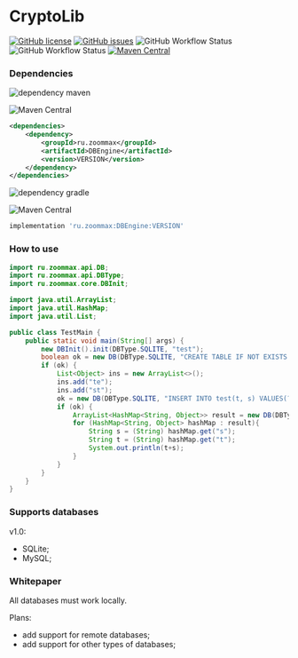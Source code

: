 # CryptoLib
[![GitHub license](https://img.shields.io/github/license/ZooMMaX/DBEngine?style=plastic)](https://github.com/ZooMMaX/DBEngine/blob/release/LICENSE)
[![GitHub issues](https://img.shields.io/github/issues/ZooMMaX/DBEngine?style=plastic)](https://github.com/ZooMMaX/DBEngine/issues)
![GitHub Workflow Status](https://img.shields.io/github/workflow/status/ZooMMaX/DBEngine/Build?style=plastic)
![GitHub Workflow Status](https://img.shields.io/github/workflow/status/ZooMMaX/DBEngine/Maven%20Central%20deploy?style=plastic)
[![Maven Central](https://img.shields.io/maven-central/v/ru.zoommax/DBEngine.svg?label=Maven%20Central&style=plastic)](https://search.maven.org/search?q=g:%22ru.zoommax%22%20AND%20a:%22DBEngine%22)


### Dependencies
![dependency maven](https://img.shields.io/badge/DEPENDENCY-Maven-C71A36?style=plastic&logo=apachemaven)

![Maven Central](https://img.shields.io/maven-central/v/ru.zoommax/DBEngine?color=blue&label=version&style=plastic)
```xml
<dependencies>
    <dependency>
        <groupId>ru.zoommax</groupId>
        <artifactId>DBEngine</artifactId>
        <version>VERSION</version>
    </dependency>
</dependencies>
```

![dependency gradle](https://img.shields.io/badge/DEPENDENCY-Gradle-02303A?style=plastic&logo=gradle)

![Maven Central](https://img.shields.io/maven-central/v/ru.zoommax/DBEngine?color=blue&label=version&style=plastic)
```groovy
implementation 'ru.zoommax:DBEngine:VERSION'
```

### How to use

```java
import ru.zoommax.api.DB;
import ru.zoommax.api.DBType;
import ru.zoommax.core.DBInit;

import java.util.ArrayList;
import java.util.HashMap;
import java.util.List;

public class TestMain {
    public static void main(String[] args) {
        new DBInit().init(DBType.SQLITE, "test");
        boolean ok = new DB(DBType.SQLITE, "CREATE TABLE IF NOT EXISTS test(t TEXT, s TEXT);", null).execSQL();
        if (ok) {
            List<Object> ins = new ArrayList<>();
            ins.add("te");
            ins.add("st");
            ok = new DB(DBType.SQLITE, "INSERT INTO test(t, s) VALUES(?, ?);", ins).execSQL();
            if (ok) {
                ArrayList<HashMap<String, Object>> result = new DB(DBType.SQLITE, "SELECT * FROM test;", null).getMultiResultSet();
                for (HashMap<String, Object> hashMap : result){
                    String s = (String) hashMap.get("s");
                    String t = (String) hashMap.get("t");
                    System.out.println(t+s);
                }
            }
        }
    }
}
```
### Supports databases

v1.0:
- SQLite;
- MySQL;

### Whitepaper

All databases must work locally.

Plans:
- add support for remote databases;
- add support for other types of databases;